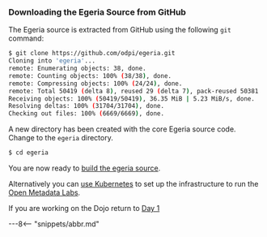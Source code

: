 <!-- SPDX-License-Identifier: CC-BY-4.0 -->
<!-- Copyright Contributors to the ODPi Egeria project. -->

### Downloading the Egeria Source from GitHub

The Egeria source is extracted from GitHub using the following `git` command:

```bash
$ git clone https://github.com/odpi/egeria.git
Cloning into 'egeria'...
remote: Enumerating objects: 38, done.
remote: Counting objects: 100% (38/38), done.
remote: Compressing objects: 100% (24/24), done.
remote: Total 50419 (delta 8), reused 29 (delta 7), pack-reused 50381
Receiving objects: 100% (50419/50419), 36.35 MiB | 5.23 MiB/s, done.
Resolving deltas: 100% (31704/31704), done.
Checking out files: 100% (6669/6669), done.
```

A new directory has been created with the core Egeria source code.  Change to the `egeria` directory.

```bash
$ cd egeria
```

You are now ready to [build the egeria source](../building-egeria-tutorial/task-building-egeria-source.md).

Alternatively you can [use Kubernetes](../lab-infrastructure-guide/running-kubernetes.md)
to set up the infrastructure to run the [Open Metadata Labs](/egeria-docs/education/open-metadata-labs).

If you are working on the Dojo return to [Day 1](/egeria-docs/getting-started/dojo/egeria-dojo-day-1-3-2-4-second-server.md)

---8<-- "snippets/abbr.md"
